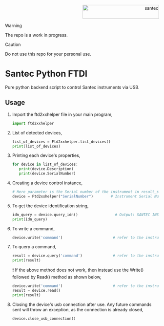 
<p align="right"> <a href="https://www.santec.com/jp/" target="_blank" rel="noreferrer"> <img src="https://www.santec.com/dcms_media/image/common_logo01.png" alt="santec" 
  width="250" height="45"/> </a> </p>

> [!WARNING]  
> The repo is a work in progress.

> [!CAUTION]
> Do not use this repo for your personal use.

<h1 align="left"> Santec Python FTDI </h1>
Pure python backend script to control Santec instruments via USB. 

<br> 

<h2>Usage</h2>

1) Import the ftd2xxhelper file in your main program,
   ```python
   import ftd2xxhelper
   ```
2) List of detected devices,
   ```python
   list_of_devices = Ftd2xxhelper.list_devices()
   print(list_of_devices)
   ```
    
3) Printing each device's properties,
   ```python
   for device in list_of_devices:
      print(device.Description)
      print(device.SerialNumber)
   ```          
   
4) Creating a device control instance,
   ```python
   # Here parameter is the Serial number of the instrument in result_str format
   device = Ftd2xxhelper("SerialNumber")        # Instrument Serial Number Example = 23110980, 20208978, 21862492
   ```    

5) To get the device identification string,
   ```python
   idn_query = device.query_idn()                 # Output: SANTEC INS-(ModelNumber), SerialNumber, VersionNumber
   print(idn_query)
   ```

6) To write a command,
   ```python
   device.write('command')                       # refer to the instrument datasheet for commands
   ```

7) To query a command,
   ```python
   result = device.query('command')              # refer to the instrument datasheet for commands
   print(result)
   ```
   ❗ If the above method does not work, then instead use the Write() followed by Read() method as shown below,
   ```python
   device.write('command')                       # refer to the instrument datasheet for commands
   result = device.read()            
   print(result)
   ```   
  
8) Closing the device's usb connection after use. Any future commands sent will throw an exception, as the connection is already closed,
   ```python
   device.close_usb_connection()
   ```